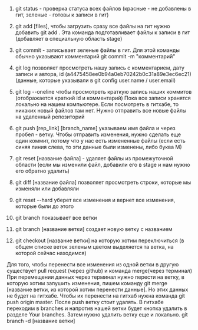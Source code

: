 1. git status - проверка статуса всех файлов (красные - не добавлены в гит, зеленые - готовы к записи в гит)
2. git add [files], чтобы загрузить сразу все файлы на гит нужно добавить git add . Эта команда подготавливает файлы к записи в гит (добавляет в специальную область stage)
3. git commit - записывает зеленые файлы в гит. Для этой команды обычно указывают комментарий git commit -m "комментарий"
4. git log позволяет просмотреть нашу запись с комментарием, дату записи и автора, id (a4475458ee0b94a0eb70242b0c31a89e3ec6ec21) (данные, которые указывали в git config user.name / user.email)
5. git log --oneline чтобы просмотреть краткую запись наших коммитов (отображается краткий id и комментарий)
Пока все записи хранятся локально на нашем компьютере. Если посмотреть в гитхабе, то никаких новый файлов там нет. Нужно отправить все новые файлы на удаленный репозиторий
6. git push [rep_link] [branch_name] указываем имя файла и через пробел - ветку.
Чтобы отправить изменения, нужно сделать еще один коммит, потому что у нас есть измененные файлы (если есть синяя линия слева, то эти данные были изменены, либо буква М)

1. git reset [название файла] - удаляет файлы из промежуточной области (если мы изменили файл, добавили его в stage и нам нужно его обратно удалить)
2. git diff [название файла] позволяет просмотреть строки, которые мы изменяли или добавляли
3. git reset --hard уберет все изменения и вернет все изменения, которые были до этого
4. git branch показывает все ветки
5. git branch [название ветки] создает новую ветку с названием
6. git checkout [название ветки] на которую хотим переключиться (в общем списке веток зеленым цветом выделяется та ветка, на которой сейчас находимся)

Для того, чтобы перенести все изменения из одной ветки в другую существует pull request (через github) и команда merge(через терминал)
При перемещении данных через терминал нужно перести на ветку, в которую хотим запушить изменения, пишем команду git merge [название ветки, из которой хотим перенести данные]. Но этих данных не будет на гитхабе. Чтобы их перенести на гитхаб нужна команда git push origin master. После push ветку стоит удалять. В гитхабе переходим в branches и напротив нашей ветки будет кнопка удалить в разделе Your branches. 
Затем нужно удалить ветку еще и локально. git branch -d [название ветки]